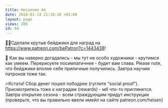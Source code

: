 ```yaml
---
title: Heisenme 44
date: 2018-01-14 21:18:10 +03:00
layout: page
views: 286
id: 44
---
```


✌🏻Сделали крутые бейджики для наград на https://www.patreon.com/bePatron?c=1443438!

🚥 Как вы наверно догадались - мы тут не особо художники - крутимся как умеем. Перерисуете посимпатичнее - будет вам слава. Please note, что бейджики вполне себе приличные получились.  Завтра научим патронов тоже так.

🔥Кстати! Сбор денег пошел пободрее (гуглите “social proof”). Присмотритесь тоже к наградам (rewards) - мб что-то приглянется. Завтра открытие сезона - всем страждующим придут инструкции (проверьте, что вы правильно ввели имейл на сайте patreon.com/heisen)


